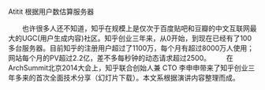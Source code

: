 Atitit 根据用户数估算服务器

　　也许很多人还不知道，知乎在规模上是仅次于百度贴吧和豆瓣的中文互联网最大的UGC(用户生成内容)社区。知乎创业三年来，从0开始，到现在已经有了100多台服务器。目前知乎的注册用户超过了1100万，每个月有超过8000万人使用；网站每个月的PV超过2.2亿，差不多每秒钟的动态请求超过2500。
　　在ArchSummit北京2014大会上，知乎联合创始人兼 CTO 李申申带来了知乎创业三年多来的首次全面技术分享（幻灯片下载）。本文系根据演讲内容整理而成。

